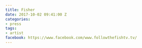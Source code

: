 ```yaml
---
title: Fisher
date: 2017-10-02 09:41:00 Z
categories:
- press
tags:
- artist
facebook: https://www.facebook.com/www.followthefishtv.tv/
---
```



